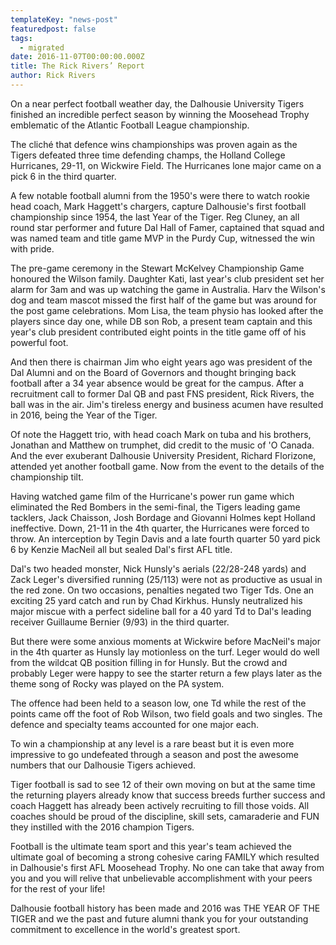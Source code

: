 ```yaml
---
templateKey: "news-post"
featuredpost: false
tags:
  - migrated
date: 2016-11-07T00:00:00.000Z
title: The Rick Rivers’ Report
author: Rick Rivers
---
```


On a near perfect football weather day, the Dalhousie University Tigers finished an incredible perfect season by winning the Moosehead Trophy emblematic of the Atlantic Football League championship.

The cliché that defence wins championships was proven again as the Tigers defeated three time defending champs, the Holland College Hurricanes, 29-11, on Wickwire Field.  The Hurricanes lone major came on a pick 6 in the third quarter.

A few notable football alumni from the 1950's were there to watch rookie head coach, Mark Haggett's chargers, capture Dalhousie's first football championship since 1954, the last Year of the Tiger.  Reg Cluney, an all round star performer and future Dal Hall of Famer, captained that squad and was named team and title game MVP in the Purdy Cup, witnessed the win with pride.

The pre-game ceremony in the Stewart McKelvey Championship Game honoured the Wilson family.  Daughter Kati, last year's club president set her alarm for 3am and was up watching the game in Australia.  Harv the Wilson's dog and team mascot missed the first half of the game but was around for the post game celebrations.  Mom Lisa, the team physio has looked after the players since day one, while  DB son Rob, a present team captain and this year's club president contributed eight points in the title game off of his powerful foot.

And then there is chairman Jim who eight years ago was president of the Dal Alumni and on the Board of Governors and thought bringing back football after a 34 year absence would be great for the campus.  After a recruitment call to former Dal QB and past FNS president, Rick Rivers, the ball was in the air.  Jim's tireless energy and business acumen have resulted in 2016, being the Year of the Tiger.

Of note the Haggett trio, with head coach Mark on tuba and his brothers, Jonathan and Matthew on trumphet, did credit to the music of 'O Canada.  And the ever exuberant Dalhousie University President, Richard Florizone, attended yet another football game.  Now from the event to the details of the championship tilt.

Having watched game film of the Hurricane's power run game which eliminated the Red Bombers in the semi-final, the Tigers leading game tacklers, Jack Chaisson, Josh Bordage and Giovanni Holmes kept Holland ineffective.  Down, 21-11 in the 4th quarter, the Hurricanes were forced to throw.  An interception by Tegin Davis and a late fourth quarter 50 yard pick 6 by Kenzie MacNeil all but sealed Dal's first AFL title.

Dal's two headed monster, Nick Hunsly's aerials (22/28-248 yards) and Zack Leger's diversified running (25/113) were not as productive as usual in the red zone.  On two occasions, penalties negated two Tiger Tds.  One an exciting 25 yard catch and run by Chad Kirkhus.  Hunsly neutralized his major miscue with a perfect sideline ball for a 40 yard Td to Dal's leading receiver Guillaume Bernier (9/93) in the third quarter.

But there were some anxious moments at Wickwire before MacNeil's major in the 4th quarter as Hunsly lay motionless on the turf.  Leger would do well from the wildcat QB position filling in for Hunsly.  But the crowd and probably Leger were happy to see the starter return a few plays later as the theme song of Rocky was played on the PA system.

The offence had been held to a season low, one Td while the rest of the points came off the foot of Rob Wilson, two field goals and two singles. The defence and specialty teams accounted for one major each.

To win a championship at any level is a rare beast but it is even more impressive to go undefeated through a season and post the awesome numbers that our Dalhousie Tigers achieved.

Tiger football is sad to see 12 of their own moving on but at the same time the returning players already know that success breeds further success and coach Haggett has already been actively recruiting to fill those voids.  All coaches should be proud of the discipline, skill sets, camaraderie and FUN they instilled with the 2016 champion Tigers.

Football is the ultimate team sport and this year's team achieved the ultimate goal of becoming a strong cohesive caring FAMILY which resulted in Dalhousie's first AFL Moosehead Trophy.  No one can take that away from you and you will relive that unbelievable accomplishment with your peers for the rest of your life!

Dalhousie football history has been made and 2016 was THE YEAR OF THE TIGER and we the past and future alumni thank you for your outstanding commitment to excellence in the world's greatest sport.
